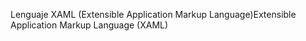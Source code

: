 <span data-ttu-id="ae0b8-101">Lenguaje XAML (Extensible Application Markup Language)</span><span class="sxs-lookup"><span data-stu-id="ae0b8-101">Extensible Application Markup Language (XAML)</span></span>